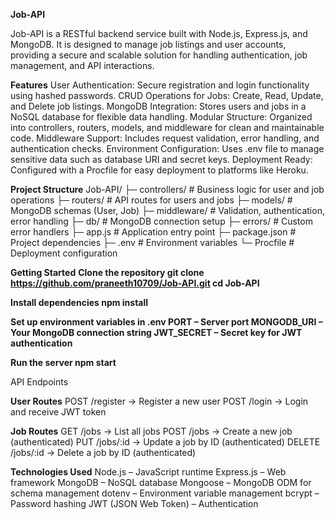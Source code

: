 **Job-API**

Job-API is a RESTful backend service built with Node.js, Express.js, and MongoDB. It is designed to manage job listings and user accounts, providing a secure and scalable solution for handling authentication, job management, and API interactions.

**Features**
User Authentication: Secure registration and login functionality using hashed passwords.
CRUD Operations for Jobs: Create, Read, Update, and Delete job listings.
MongoDB Integration: Stores users and jobs in a NoSQL database for flexible data handling.
Modular Structure: Organized into controllers, routers, models, and middleware for clean and maintainable code.
Middleware Support: Includes request validation, error handling, and authentication checks.
Environment Configuration: Uses .env file to manage sensitive data such as database URI and secret keys.
Deployment Ready: Configured with a Procfile for easy deployment to platforms like Heroku.

**Project Structure**
Job-API/
├─ controllers/    # Business logic for user and job operations
├─ routers/        # API routes for users and jobs
├─ models/         # MongoDB schemas (User, Job)
├─ middleware/     # Validation, authentication, error handling
├─ db/             # MongoDB connection setup
├─ errors/         # Custom error handlers
├─ app.js          # Application entry point
├─ package.json    # Project dependencies
├─ .env            # Environment variables
└─ Procfile        # Deployment configuration

**Getting Started**
**Clone the repository
git clone https://github.com/praneeth10709/Job-API.git
cd Job-API**

**Install dependencies
npm install**

**Set up environment variables in .env
PORT – Server port
MONGODB_URI – Your MongoDB connection string
JWT_SECRET – Secret key for JWT authentication**

**Run the server
npm start**


API Endpoints

**User Routes**
POST /register → Register a new user
POST /login → Login and receive JWT token

**Job Routes**
GET /jobs → List all jobs
POST /jobs → Create a new job (authenticated)
PUT /jobs/:id → Update a job by ID (authenticated)
DELETE /jobs/:id → Delete a job by ID (authenticated)


**Technologies Used**
Node.js – JavaScript runtime
Express.js – Web framework
MongoDB – NoSQL database
Mongoose – MongoDB ODM for schema management
dotenv – Environment variable management
bcrypt – Password hashing
JWT (JSON Web Token) – Authentication
